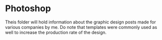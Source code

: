 # Photoshop

Theis folder will hold information about the graphic design posts made for various companies by me. Do note that templates were commonly used as well to increase the production rate of the design.

